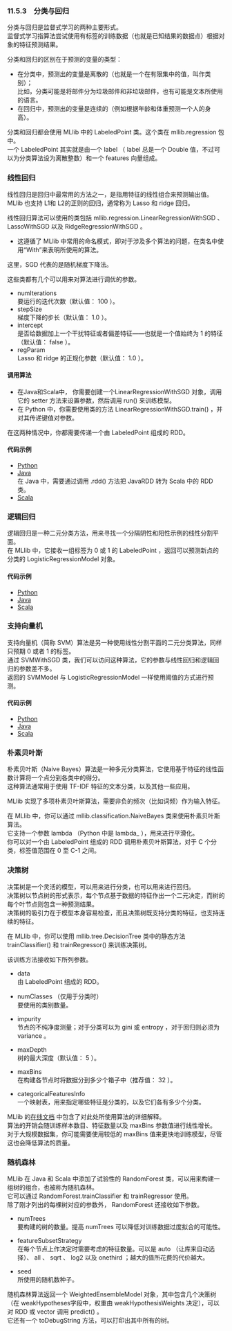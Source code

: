 ### 11.5.3　分类与回归 ###
分类与回归是监督式学习的两种主要形式。  
监督式学习指算法尝试使用有标签的训练数据（也就是已知结果的数据点）根据对象的特征预测结果。  

分类和回归的区别在于预测的变量的类型：
-   在分类中，预测出的变量是离散的（也就是一个在有限集中的值，叫作类别）；  
比如，分类可能是将邮件分为垃圾邮件和非垃圾邮件，也有可能是文本所使用的语言。
-   在回归中，预测出的变量是连续的（例如根据年龄和体重预测一个人的身高）。  

分类和回归都会使用 MLlib 中的 LabeledPoint 类。这个类在 mllib.regression 包中。  
一个 LabeledPoint 其实就是由一个 label （ label 总是一个 Double 值，不过可以为分类算法设为离散整数）和一个 features 向量组成。  

### 线性回归 ###
线性回归是回归中最常用的方法之一，是指用特征的线性组合来预测输出值。  
MLlib 也支持 L1和 L2的正则的回归，通常称为 Lasso 和 ridge 回归。  

线性回归算法可以使用的类包括 mllib.regression.LinearRegressionWithSGD 、 LassoWithSGD 以及 RidgeRegressionWithSGD 。
-   这遵循了 MLlib 中常用的命名模式，即对于涉及多个算法的问题，在类名中使用“With”来表明所使用的算法。  

这里，SGD 代表的是随机梯度下降法。

这些类都有几个可以用来对算法进行调优的参数。
-   numIterations  
要运行的迭代次数（默认值： 100 ）。
-   stepSize  
梯度下降的步长（默认值： 1.0 ）。
-   intercept  
是否给数据加上一个干扰特征或者偏差特征——也就是一个值始终为 1 的特征（默认值： false ）。
-   regParam  
Lasso 和 ridge 的正规化参数（默认值： 1.0 ）。  

#### 调用算法 ####
-   在Java和Scala中， 你需要创建一个LinearRegressionWithSGD 对象，调用它的 setter 方法来设置参数，然后调用 run() 来训练模型。  
-   在 Python 中，你需要使用类的方法 LinearRegressionWithSGD.train() ，并对其传递键值对参数。  

在这两种情况中，你都需要传递一个由 LabeledPoint 组成的 RDD。  

#### 代码示例 ####
-   [Python](P53LinearRegression.py)
-   [Java](J53LinearRegression.java)  
在 Java 中，需要通过调用 .rdd() 方法把 JavaRDD 转为 Scala 中的 RDD 类。
-   [Scala](S53LinearRegression.scala)  

### 逻辑回归 ###
逻辑回归是一种二元分类方法，用来寻找一个分隔阴性和阳性示例的线性分割平面。  
在 MLlib 中，它接收一组标签为 0 或 1 的 LabeledPoint ，返回可以预测新点的分类的 LogisticRegressionModel 对象。  
#### 代码示例 ####
-   [Python](P53LogisticRegression.py)  
-   [Java](J53LogisticRegression.java)  
-   [Scala](S53LogisticRegression.scala)  

### 支持向量机 ###
支持向量机（简称 SVM）算法是另一种使用线性分割平面的二元分类算法，同样只预期 0 或者 1 的标签。  
通过 SVMWithSGD 类，我们可以访问这种算法，它的参数与线性回归和逻辑回归的参数差不多。  
返回的 SVMModel 与 LogisticRegressionModel 一样使用阈值的方式进行预测。  
#### 代码示例 ####
-   [Python](P53SupportVectorMachines.py)  
-   [Java](J53SupportVectorMachines.java)  
-   [Scala](S53SupportVectorMachines.scala)  

### 朴素贝叶斯 ###
朴素贝叶斯（Naive Bayes）算法是一种多元分类算法，它使用基于特征的线性函数计算将一个点分到各类中的得分。  
这种算法通常用于使用 TF-IDF 特征的文本分类，以及其他一些应用。  

MLlib 实现了多项朴素贝叶斯算法，需要非负的频次（比如词频）作为输入特征。  
  
在 MLlib 中，你可以通过 mllib.classification.NaiveBayes 类来使用朴素贝叶斯算法。  
它支持一个参数 lambda （Python 中是 lambda_ ），用来进行平滑化。  
你可以对一个由 LabeledPoint 组成的 RDD 调用朴素贝叶斯算法，对于 C 个分类，标签值范围在 0 至 C-1 之间。

### 决策树 ###
决策树是一个灵活的模型，可以用来进行分类，也可以用来进行回归。  
决策树以节点树的形式表示，每个节点基于数据的特征作出一个二元决定，而树的每个叶节点则包含一种预测结果。  
决策树的吸引力在于模型本身容易检查，而且决策树既支持分类的特征，也支持连续的特征。
 
在 MLlib 中，你可以使用 mllib.tree.DecisionTree 类中的静态方法 trainClassifier() 和 trainRegressor() 来训练决策树。  

该训练方法接收如下所列参数。
-   data  
由 LabeledPoint 组成的 RDD。

-   numClasses （仅用于分类时）  
要使用的类别数量。
-   impurity  
节点的不纯净度测量；对于分类可以为 gini 或 entropy ，对于回归则必须为 variance 。
-   maxDepth  
树的最大深度（默认值： 5 ）。
-   maxBins  
在构建各节点时将数据分到多少个箱子中（推荐值： 32 ）。
-   categoricalFeaturesInfo  
一个映射表，用来指定哪些特征是分类的，以及它们各有多少个分类。

MLlib 的[在线文档](http://spark.apache.org/docs/latest/mllib-decision-tree.html) 中包含了对此处所使用算法的详细解释。  
算法的开销会随训练样本数目、特征数量以及 maxBins 参数值进行线性增长。  
对于大规模数据集，你可能需要使用较低的 maxBins 值来更快地训练模型，尽管这也会降低算法的质量。

### 随机森林 ###
MLlib 在 Java 和 Scala 中添加了试验性的 RandomForest 类，可以用来构建一组树的组合，也被称为随机森林。  
它可以通过 RandomForest.trainClassifier 和 trainRegressor 使用。  
除了刚才列出的每棵树对应的参数外， RandomForest 还接收如下参数。
-   numTrees  
要构建的树的数量。提高 numTrees 可以降低对训练数据过度拟合的可能性。 

-   featureSubsetStrategy  
在每个节点上作决定时需要考虑的特征数量。可以是 auto （让库来自动选择）、 all 、
sqrt 、 log2 以及 onethird ；越大的值所花费的代价越大。
-   seed  
所使用的随机数种子。

随机森林算法返回一个 WeightedEnsembleModel 对象，其中包含几个决策树（在 weakHypotheses字段中，权重由 weakHypothesisWeights 决定），可以对 RDD 或 vector 调用 predict() 。  
它还有一个 toDebugString 方法，可以打印出其中所有的树。